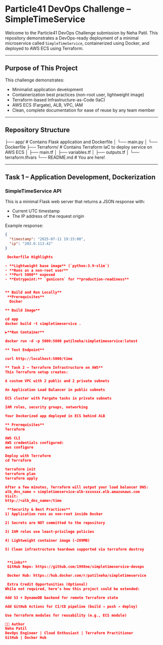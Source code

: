 #  Particle41 DevOps Challenge – SimpleTimeService

Welcome to the Particle41 DevOps Challenge submission by Neha Patil. This repository demonstrates a DevOps-ready deployment of a minimal microservice called `SimpleTimeService`, containerized using Docker, and deployed to AWS ECS using Terraform.

---

##  Purpose of This Project

This challenge demonstrates:
- Minimalist application development
- Containerization best practices (non-root user, lightweight image)
- Terraform-based Infrastructure-as-Code (IaC)
- AWS ECS (Fargate), ALB, VPC, IAM
- Clean, complete documentation for ease of reuse by any team member

---

##  Repository Structure

├── app/ # Contains Flask application and Dockerfile
│ └── main.py
│ └── Dockerfile
├── Terraform/ # Contains Terraform IaC to deploy service on AWS ECS
│ ├── main.tf
│ ├── variables.tf
│ ├── outputs.tf
│ └── terraform.tfvars
└── README.md # You are here!



---

##  Task 1 – Application Development, Dockerization

### SimpleTimeService API

This is a minimal Flask web server that returns a JSON response with:
- Current UTC timestamp
- The IP address of the request origin

Example response:

```json
{
  "timestamp": "2025-07-11 19:15:00",
  "ip": "203.0.113.42"
}

 Dockerfile Highlights

- **Lightweight base image** (`python:3.9-slim`)
- **Runs as a non-root user**
- **Port 5000** exposed
- **Entrypoint:** `gunicorn` for **production-readiness**


** Build and Run Locally**
 **Prerequisites**
  Docker

** Build Image**

cd app
docker build -t simpletimeservice .

▶**Run Container**

docker run -d -p 5000:5000 patilneha/simpletimeservice:latest

** Test Endpoint**

curl http://localhost:5000/time

** Task 2 – Terraform Infrastructure on AWS**
This Terraform setup creates:

A custom VPC with 2 public and 2 private subnets

An Application Load Balancer in public subnets

ECS cluster with Fargate tasks in private subnets

IAM roles, security groups, networking

Your Dockerized app deployed in ECS behind ALB

** Prerequisites**
Terraform

AWS CLI
AWS credentials configured:
aws configure

Deploy with Terraform
cd Terraform

terraform init
terraform plan
terraform apply

After a few minutes, Terraform will output your load balancer DNS:
alb_dns_name = simpletimeservice-alb-xxxxxxx.elb.amazonaws.com
Visit:
http://<alb_dns_name>/time

 **Security & Best Practices**
1) Application runs as non-root inside Docker

2) Secrets are NOT committed to the repository

3) IAM roles use least-privilege policies

4) Lightweight container image (~209MB)

5) Clean infrastructure teardown supported via terraform destroy


 **Links**
 GitHub Repo: https://github.com/1998ne/simpletimeservice-devops

 Docker Hub: https://hub.docker.com/r/patilneha/simpletimeservice

 Extra Credit Opportunities (Optional)
While not required, here’s how this project could be extended:

Add S3 + DynamoDB backend for remote Terraform state

Add GitHub Actions for CI/CD pipeline (build → push → deploy)

Use Terraform modules for reusability (e.g., ECS module)

👩‍💻 Author
Neha Patil
DevOps Engineer | Cloud Enthusiast | Terraform Practitioner
GitHub | Docker Hub 

